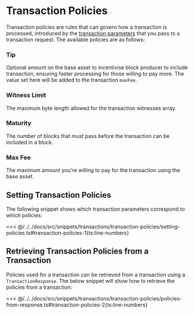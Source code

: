 # Transaction Policies

Transaction policies are rules that can govern how a transaction is processed, introduced by the [transaction parameters](./transaction-parameters.md) that you pass to a transaction request. The available policies are as follows:

### Tip

Optional amount on the base asset to incentivise block producer to include transaction, ensuring faster processing for those willing to pay more. The value set here will be added to the transaction `maxFee`.

### Witness Limit

The maximum byte length allowed for the transaction witnesses array.

### Maturity

The number of blocks that must pass before the transaction can be included in a block.

### Max Fee

The maximum amount you're willing to pay for the transaction using the base asset.

## Setting Transaction Policies

The following snippet shows which transaction parameters correspond to which policies:

<<< @/../../docs/src/snippets/transactions/transaction-policies/setting-policies.ts#transaction-policies-1{ts:line-numbers}

## Retrieving Transaction Policies from a Transaction

Policies used for a transaction can be retrieved from a transaction using a `TransactionResponse`. The below snippet will show how to retrieve the policies from a transaction:

<<< @/../../docs/src/snippets/transactions/transaction-policies/policies-from-response.ts#transaction-policies-2{ts:line-numbers}
